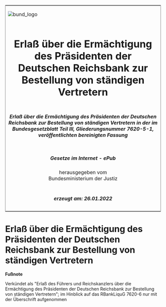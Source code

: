 <span id="DECKBLATT.html"></span>

<table border="0" frame="border" width="100%">

<tr valign="top">

<td align="left">

![bund\_logo](BfJ_2021_Web_de_de.gif)

</td>

<td align="right">

 

</td>

</tr>

<tr align="center" valign="middle">

<td colspan="2">

# Erlaß über die Ermächtigung des Präsidenten der Deutschen Reichsbank zur Bestellung von ständigen Vertretern

</td>

</tr>

<tr align="center" valign="middle">

<td colspan="2">

##### Erlaß über die Ermächtigung des Präsidenten der Deutschen Reichsbank zur Bestellung von ständigen Vertretern in der im Bundesgesetzblatt Teil III, Gliederungsnummer 7620-5-1, veröffentlichten bereinigten Fassung

</td>

</tr>

<tr align="center" valign="middle">

<td colspan="2">

  
  

##### Gesetze im Internet - ePub  
  
herausgegeben vom  
Bundesministerium der Justiz

</td>

</tr>

<tr align="center" valign="bottom">

<td colspan="2">

  
  

##### erzeugt am: 26.01.2022

</td>

</tr>

</table>

<span id="BJNR010730940.html"></span>

# Erlaß über die Ermächtigung des Präsidenten der Deutschen Reichsbank zur Bestellung von ständigen Vertretern

<div>

  
**Fußnote**

<div class="jnhtml">

<div>

<div class="jurAbsatz">

Verkündet als "Erlaß des Führers und Reichskanzlers über die
Ermächtigung des Präsidenten der Deutschen Reichsbank zur Bestellung
von ständigen Vertretern"; im Hinblick auf das RBankLiquG 7620-6 nur mit
der Überschrift aufgenommen

</div>

</div>

</div>

</div>
